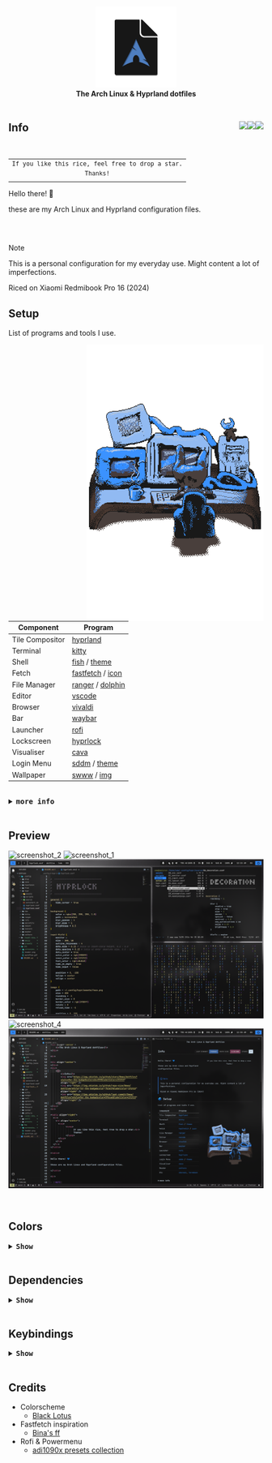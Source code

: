 
<div align="center">
    <img src="img/header.png" width=160>
</div>

<div align="center">
    <b>The Arch Linux & Hyprland dotfiles</b>
</div>

<!-- <br> -->

<!-- <div align="center">
  <a href="#setup"><img src="https://img.shields.io/badge/Setup-3f6cad?style=for-the-badge"></a>
  <a href="#preview"><img src="https://img.shields.io/badge/Preview-3f6cad?style=for-the-badge"></a>
  <a href="#colors"><img src="https://img.shields.io/badge/Colors-3f6cad?style=for-the-badge"></a>
  <a href="#dependencies"><img src="https://img.shields.io/badge/Dependencies-3f6cad?style=for-the-badge"></a>
  <a href="#keybindings"><img src="https://img.shields.io/badge/Keybindings-3f6cad?style=for-the-badge"></a>
  <a href="#credits"><img src="https://img.shields.io/badge/Credits-3f6cad?style=for-the-badge"></a>
</div> -->

<br>

<div align="center">
</div>
<div>
    <h2>
        <b>Info</b> 
        <img src="https://img.shields.io/github/stars/0mwa/dotfiles?style=for-the-badge&color=dcefff&labelColor=191919" align="right" />  
        <img src="https://img.shields.io/github/repo-size/0mwa/dotfiles?style=for-the-badge&color=7b3e59&labelColor=191919" align="right" />
        <img src="https://img.shields.io/github/last-commit/0mwa/dotfiles?style=for-the-badge&color=3f6cad&labelColor=191919" align="right" /> 
    </h2>
</div>
<br>

<table align="right">
  <tr>
    <td align="center">
      <sup>
            <samp>
                  If you like this rice, feel free to drop a star.<br>
                  Thanks!
            </samp>
      </sup>
    </td>
  </tr>
</table>

<table>

Hello there! 💙 

these are my Arch Linux and Hyprland configuration files.

</table>

<br>

> [!NOTE]
> This is a personal configuration for my everyday use. Might content a lot of imperfections. 
>
> Riced on Xiaomi Redmibook Pro 16 (2024)

## Setup

List of programs and tools I use.

[<img src="./img/workflow.gif" align="right" width="350" vertical-align="center">](https://x.com/MasonLindroth)

| Component | Program                                                                                                                |
|-------------------|----------------------------------------------------------------------------------------------------------------|
| Tile Compositor   | [hyprland](https://github.com/hyprwm/Hyprland)                                                                 |
| Terminal          | [kitty](https://github.com/kovidgoyal/kitty)                                                                   |
| Shell             | [fish](https://github.com/fish-shell/fish-shell) / [theme](https://github.com/IlanCosman/tide)                 |
| Fetch             | [fastfetch](https://github.com/fastfetch-cli/fastfetch) / [icon](/.config/fastfetch/pic/earth.png)             |
| File Manager      | [ranger](https://github.com/ranger/ranger) / [dolphin](https://github.com/KDE/dolphin)                         |
| Editor            | [vscode](https://github.com/microsoft/vscode)                                                                  |
| Browser           | [vivaldi](https://vivaldi.com)                                                                                 |
| Bar               | [waybar](https://github.com/Alexays/Waybar)                                                                    |
| Launcher          | [rofi](https://github.com/davatorium/rofi)                                                                     |
| Lockscreen        | [hyprlock](https://github.com/hyprwm/hyprlock)                                                                 |
| Visualiser        | [cava](https://github.com/karlstav/cava)                                                                       |
| Login Menu        | [sddm](https://github.com/sddm/sddm) / [theme](https://github.com/stepanzubkov/where-is-my-sddm-theme)         |
| Wallpaper         | [swww](https://github.com/LGFae/swww) / [img](/img/wallpaper.png)

<br>

<details close>
    <summary><samp><b>more info</b></samp></summary>

<br>

- Font
  - [JetbrainsMono NF](https://github.com/ryanoasis/nerd-fonts) 
- Icons
  - [Papirus (White)](https://github.com/PapirusDevelopmentTeam/papirus-icon-theme)
- GTK
  - [Materia Dark Compact](https://github.com/nana-4/materia-theme)
- Cursor
  - [Bibata Modern Ice](https://github.com/ful1e5/Bibata_Cursor?tab=readme-ov-file)
- BootLoader
  - [Systemd-boot](https://github.com/systemd/systemd/blob/main/src/boot/efi/boot.c)
- Discord
  - [Vencord](https://github.com/Vendicated/Vencord) / [Midnight theme (Modified)](https://github.com/refact0r/midnight-discord)
- Spotify
  - [Spicetify](https://github.com/spicetify/cli) / [TUI-like theme (Modified)](https://github.com/spicetify/spicetify-themes/tree/master/text)
- Image viewer
  - [Imv](https://github.com/eXeC64/imv)
- Reader
  - [Zathura](https://github.com/pwmt/zathura) 
- Etc
  - [Cbonsai](https://github.com/mhzawadi/homebrew-cbonsai)
  - [Cmatrix](https://github.com/abishekvashok/cmatrix)
  - [Termdown](https://github.com/trehn/termdown)
  - [Ranger mount plugin](https://github.com/SL-RU/ranger_udisk_menu)

</details>

<br>     

## Preview

![screenshot_2](./img/screenshots/screenshot_2.png)
![screenshot_1](./img/screenshots/screenshot_1.png)
![screenshot_3](./img/screenshots/screenshot_3.png)
![screenshot_4](./img/screenshots/screenshot_4.png)
![screenshot_5](./img/screenshots/screenshot_5.png)

<br>

## Colors

<details close>
    <summary><samp><b>Show</b></samp></summary>

<br>

### Environment

- background: 
  -  normal: #121212<img src="https://via.placeholder.com/15/121212/121212?text=+" align="right"/>  
  -  alt: #191919<img src="https://via.placeholder.com/15/191919/191919?text=+" align="right"/>  
- foreground: 
  -  normal: #c8c8c8<img src="https://via.placeholder.com/15/c8c8c8/c8c8c8?text=+" align="right"/>  
  -  alt: #ababab<img src="https://via.placeholder.com/15/ababab/ababab?text=+" align="right"/>  
- accent:
  -  blue: #3f6cad<img src="https://via.placeholder.com/15/3f6cad/3f6cad?text=+" align="right"/>  
  -  bright blue:#2f88ff<img src="https://via.placeholder.com/15/2f88ff/2f88ff?text=+" align="right"/>  
  -  purple: #553976<img src="https://via.placeholder.com/15/553976/553976?text=+" align="right"/>   
  -  bright purple: #8853c7<img src="https://via.placeholder.com/15/8853c7/8853c7?text=+" align="right"/>  

### Text/terminal

- normal: 
  -  black: #211f21<img src="https://via.placeholder.com/15/211f21/211f21?text=+" align="right"/>  
  -  red: #7b3e59<img src="https://via.placeholder.com/15/7b3e59/7b3e59?text=+" align="right"/>  
  -  green:#798347<img src="https://via.placeholder.com/15/798347/798347?text=+" align="right"/>  
  -  yellow: #ae9f76<img src="https://via.placeholder.com/15/ae9f76/ae9f76?text=+" align="right"/>  
  -  blue: #3f6cad<img src="https://via.placeholder.com/15/3f6cad/3f6cad?text=+" align="right"/>  
  -  magenta: #553976<img src="https://via.placeholder.com/15/553976/553976?text=+" align="right"/>  
  -  cyan: #416680<img src="https://via.placeholder.com/15/416680/416680?text=+" align="right"/>  
  -  white: #adc4e3<img src="https://via.placeholder.com/15/adc4e3/adc4e3?text=+" align="right"/>  
- bright: 
  -  black: #302e31<img src="https://via.placeholder.com/15/302e31/302e31?text=+" align="right"/> 
  -  red: #a55377<img src="https://via.placeholder.com/15/a55377/a55377?text=+" align="right"/> 
  -  green: #c8cc86<img src="https://via.placeholder.com/15/c8cc86/c8cc86?text=+" align="right"/> 
  -  yellow: #d9c793<img src="https://via.placeholder.com/15/d9c793/d9c793?text=+" align="right"/> 
  -  blue: #2f88ff<img src="https://via.placeholder.com/15/2f88ff/2f88ff?text=+" align="right"/> 
  -  magenta: #8853c7<img src="https://via.placeholder.com/15/8853c7/8853c7?text=+" align="right"/> 
  -  cyan: #6dabd6<img src="https://via.placeholder.com/15/6dabd6/6dabd6?text=+" align="right"/> 
  -  white: #dcefff<img src="https://via.placeholder.com/15/dcefff/dcefff?text=+" align="right"/> 

### Content grey

- content:
  -  c1: #262422<img src="https://via.placeholder.com/15/262422/262422?text=+" align="right"/> 
  -  c2: #3d3a37<img src="https://via.placeholder.com/15/3d3a37/3d3a37?text=+" align="right"/> 
  -  c3: #4f4b47<img src="https://via.placeholder.com/15/4f4b47/4f4b47?text=+" align="right"/> 
  -  c4: #66615c<img src="https://via.placeholder.com/15/66615c/66615c?text=+" align="right"/> 
  -  c5: #7d7770<img src="https://via.placeholder.com/15/7d7770/7d7770?text=+" align="right"/> 
  -  c6: #918a83<img src="https://via.placeholder.com/15/918a83/918a83?text=+" align="right"/> 

### Supplementary

- normal:
  -  orange: #cc873f<img src="https://via.placeholder.com/15/cc873f/cc873f?text=+" align="right"/> 
  -  pink: #b65685<img src="https://via.placeholder.com/15/b65685/b65685?text=+" align="right"/> 
  -  brown: #473730<img src="https://via.placeholder.com/15/473730/473730?text=+" align="right"/> 
- bright:
  -  orange: #cc9964<img src="https://via.placeholder.com/15/cc9964/cc9964?text=+" align="right"/> 
  -  pink: #cc76a0<img src="https://via.placeholder.com/15/cc76a0/cc76a0?text=+" align="right"/> 
  -  brown: #896a5d<img src="https://via.placeholder.com/15/896a5d/896a5d?text=+" align="right"/> 

### Gradient

- 8bit: 
  -  1: #2f88ff<img src="https://via.placeholder.com/15/2f88ff/2f88ff?text=+" align="right"/> 
  -  2: #3c81f7<img src="https://via.placeholder.com/15/3c81f7/3c81f7?text=+" align="right"/> 
  -  3: #4f77eb<img src="https://via.placeholder.com/15/4f77eb/4f77eb?text=+" align="right"/> 
  -  4: #616ce0<img src="https://via.placeholder.com/15/616ce0/616ce0?text=+" align="right"/> 
  -  5: #6d64d8<img src="https://via.placeholder.com/15/6d64d8/6d64d8?text=+" align="right"/> 
  -  6: #775ed2<img src="https://via.placeholder.com/15/775ed2/775ed2?text=+" align="right"/> 
  -  7: #8257Cb<img src="https://via.placeholder.com/15/8257Cb/8257Cb?text=+" align="right"/> 
  -  8: #8853c7<img src="https://via.placeholder.com/15/8853c7/8853c7?text=+" align="right"/> 
- 16bit: 
  -  1: #2f88ff<img src="https://via.placeholder.com/15/2f88ff/2f88ff?text=+" align="right"/> 
  -  2: #3684fa<img src="https://via.placeholder.com/15/3684fa/3684fa?text=+" align="right"/> 
  -  3: #3c81f7<img src="https://via.placeholder.com/15/3c81f7/3c81f7?text=+" align="right"/> 
  -  4: #437ef3<img src="https://via.placeholder.com/15/437ef3/437ef3?text=+" align="right"/> 
  -  5: #497aef<img src="https://via.placeholder.com/15/497aef/497aef?text=+" align="right"/> 
  -  6: #4f77eb<img src="https://via.placeholder.com/15/4f77eb/4f77eb?text=+" align="right"/> 
  -  7: #5573e7<img src="https://via.placeholder.com/15/5573e7/5573e7?text=+" align="right"/> 
  -  8: #5b70e4<img src="https://via.placeholder.com/15/5b70e4/5b70e4?text=+" align="right"/> 
  -  9: #616ce0<img src="https://via.placeholder.com/15/616ce0/616ce0?text=+" align="right"/> 
  -  10: #6768dc<img src="https://via.placeholder.com/15/6768dc/6768dc?text=+" align="right"/> 
  -  11: #6d64d8<img src="https://via.placeholder.com/15/6d64d8/6d64d8?text=+" align="right"/> 
  -  12: #7261d5<img src="https://via.placeholder.com/15/7261d5/7261d5?text=+" align="right"/> 
  -  13: #775ed2<img src="https://via.placeholder.com/15/775ed2/775ed2?text=+" align="right"/> 
  -  14: #7c5bcf<img src="https://via.placeholder.com/15/7c5bcf/7c5bcf?text=+" align="right"/> 
  -  15: #8257cb<img src="https://via.placeholder.com/15/8257cb/8257cb?text=+" align="right"/> 
  -  16: #8853c7<img src="https://via.placeholder.com/15/8853c7/8853c7?text=+" align="right"/> 
    
</details>

<br>

## Dependencies

<details close>
    <summary><samp><b>Show</b></samp></summary>

<br>

### Yay

```shell
sudo pacman -S git base-devel
git clone https://aur.archlinux.org/yay.git  
cd yay  
makepkg -si 
```

### Hyprland

```shell
hyprland hyprlock xdg-desktop-portal-hyprland xorg-xwayland qt5-wayland qt6-wayland qt5ct qt6ct libva linux-headers xdg-desktop-portal-hyprland xdg-utils xorg-server xorg-xinit  
```

### Audio

```shell
pipewire pipewire-alsa pipewire-pulse gst-plugin-pipewire pipewire-jack pavucontrol wireplumber alsa-plugins alsa-tools alsa-utils libpulse sof-firmware sof-tools sox
```

### Components

```shell
swaync swww waybar btop discord dolphin fastfetch fish imv kitty nano ranger rofi-wayland sddm telegram-desktop vivaldi yt-dlp zathura zathura-djvu zathura-pdf-mupdf
```

### Utilities

```shell
acpica atool brightnessctl cliphist cpio efibootmgr htop intel-ucode less libnotify lxd man-db mokutil notification-daemon ntfs-3g smartmontools systemd-resolvconf yad unzip wget zram-generator
```

### AUR

```shell
bibata-cursor-theme cava cbonsai-git cmatrix-git grimblast-git hiddify-next hw-probe jetbrains-toolbox light nwg-look-bin papirus-folders-git qt5-styleplugins spicetify-cli spotify wg-client where-is-my-sddm-theme-git
```

### Development Tools

```shell
base-devel code dkms docker docker-compose git luarocks python-pillow python-pip python-pipx 
```

### Networking

```shell
bluez bluez-utils blueman iwd networkmanager network-manager-applet openssh wireless_tools wireguard-tools wpa_supplicant
```

### Video

```shell
cheese ffmpegthumbnailer intel-media-driver libva-intel-driver vulkan-intel
```

### Fonts / Themes
```shell
breeze lxappearance lxsession materia-gtk-theme noto-fonts noto-fonts-cjk noto-fonts-emoji papirus-icon-theme ttf-jetbrains-mono-nerd 
```

### Install
```shell
git clone https://github.com/0mwa/dotfiles.git
cp -R dotfiles/.config/* ~/.config/
cp -R dotfiles/.local/* ~/.local/
```

</details>

<br>

## Keybindings

<details close>
    <summary><samp><b>Show</b></samp></summary>

<br>

<div align="center">

| Keys                                                                                                   | Action                                         |
| :----------------------------------------------------------------------------------------------------- | :--------------------------------------------- |
| <kbd>Super</kbd> + <kbd>Q</kbd>                                                                        | Close focused window                           |
| <kbd>Super</kbd> + <kbd>X</kbd>                                                                        | Kill Hyprland session                          |
| <kbd>Super</kbd> + <kbd>F</kbd>                                                                        | Toggle the window between focus and float      |
| <kbd>Super</kbd> + <kbd>Shift</kbd> + <kbd>F</kbd>                                                     | Toggle the window between focus and fullscreen |
| <kbd>Super</kbd> + <kbd>L</kbd>                                                                        | Launch lock screen                             |
| <kbd>Super</kbd> + <kbd>P</kbd>                                                                        | Launch powermenu                               |
| <kbd>Super</kbd> + <kbd>Enter</kbd>                                                                    | Launch terminal emulator                       |
| <kbd>Super</kbd> + <kbd>E</kbd>                                                                        | Launch file manager                            |
| <kbd>Ctrl</kbd> + <kbd>Alt</kbd> + <kbd>Delete</kbd>                                                   | Launch system monitor                          |
| <kbd>Super</kbd> + <kbd>D</kbd>                                                                        | Launch application launcher                    |
| <kbd>Super</kbd> + <kbd>Tab</kbd>                                                                      | Launch window switcher                         |
| <kbd>Fn</kbd> + <kbd>F1</kbd>                                                                          | Toggle audio mute                              |
| <kbd>Fn</kbd> + <kbd>F2</kbd>                                                                          | Decrease volume                                |
| <kbd>Fn</kbd> + <kbd>F3</kbd>                                                                          | Increase volume                                |
| <kbd>Fn</kbd> + <kbd>F5</kbd>                                                                          | Increase brightness                            |
| <kbd>Fn</kbd> + <kbd>F6</kbd>                                                                          | Decrease brightness                            |
| <kbd>Super</kbd> + <kbd>Shift</kbd> + <kbd>S</kbd>                                                     | Area screenshot capture                        |
| <kbd>Super</kbd> + <kbd>Shift</kbd> + <kbd>X</kbd>                                                     | Full screenshot capture                        |
| <kbd>Super</kbd> + <kbd>Space</kbd>                                                                    | Switch keyboard layout                         |
| <kbd>Super</kbd> + <kbd>←</kbd><kbd>→</kbd><kbd>↑</kbd><kbd>↓</kbd>                                    | Move window focus                              |
| <kbd>Super</kbd> + <kbd>[0-9]</kbd>                                                                    | Switch workspaces                              |
| <kbd>Super</kbd> + <kbd>Ctrl</kbd> + <kbd>←</kbd><kbd>→</kbd>                                          | Resize windows                                 |
| <kbd>Super</kbd> + <kbd>Shift</kbd> + <kbd>←</kbd><kbd>→</kbd><kbd>↑</kbd><kbd>↓</kbd>                 | Move windows                                   |
| <kbd>Super</kbd> + <kbd>Shift</kbd> + <kbd>[0-9]</kbd>                                                 | Move focused window to a relative workspace    |
| <kbd>Super</kbd> + <kbd>Ctrl</kbd> + <kbd>Alt</kbd> + <kbd>←</kbd><kbd>→</kbd><kbd>↑</kbd><kbd>↓</kbd> | Move floating window                           |
| <kbd>Super</kbd> + <kbd>LeftClick</kbd><br><kbd>Super</kbd> + <kbd>Z</kbd>                             | Move focused window                            |
| <kbd>Super</kbd> + <kbd>RightClick</kbd><br><kbd>Super</kbd> + <kbd>C</kbd>                            | Resize focused window                          |
| <kbd>Super</kbd> + <kbd>J</kbd>                                                                        | Toggle focused window split                    |
| <kbd>Super</kbd> + <kbd>Alt</kbd> + <kbd>[0-9]</kbd>                                                   | Move focused window to a workspace silently    |

</div>

</details>

<br>

## Credits

- Colorscheme 
  - [Black Lotus](https://github.com/PoisonIsBestType/BlackLotus/tree/main)
- Fastfetch inspiration
  - [Bina's ff](https://github.com/LierB/fastfetch)
- Rofi & Powermenu 
  - [adi1090x presets collection](https://github.com/adi1090x/rofi/tree/master?tab=readme-ov-file)
